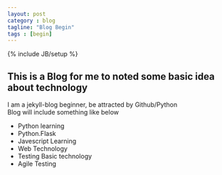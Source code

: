 ```yaml
---
layout: post
category : blog
tagline: "Blog Begin"
tags : [begin]
---
```

{% include JB/setup %}

## This is a Blog for me to noted some basic idea about technology

I am a jekyll-blog beginner, be attracted by Github/Python  
Blog will include something like below

+ Python learning 
+ Python.Flask 
+ Javescript Learning 
+ Web Technology 
+ Testing Basic technology 
+ Agile Testing 
